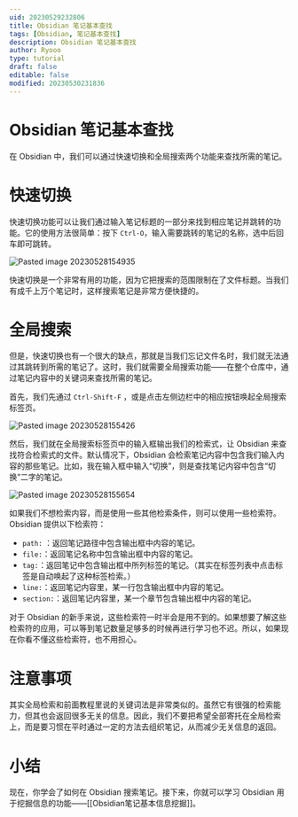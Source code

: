 ```yaml
---
uid: 20230529232806
title: Obsidian 笔记基本查找
tags: [Obsidian, 笔记基本查找]
description: Obsidian 笔记基本查找
author: Ryooo
type: tutorial
draft: false
editable: false
modified: 20230530231836
---
```


# Obsidian 笔记基本查找

在 Obsidian 中，我们可以通过快速切换和全局搜索两个功能来查找所需的笔记。

# 快速切换

快速切换功能可以让我们通过输入笔记标题的一部分来找到相应笔记并跳转的功能。它的使用方法很简单：按下 `Ctrl-O`，输入需要跳转的笔记的名称，选中后回车即可跳转。

![Pasted image 20230528154935](https://cdn.pkmer.cn/images/Pasted%20image%2020230528154935.png!pkmer)

快速切换是一个非常有用的功能，因为它把搜索的范围限制在了文件标题。当我们有成千上万个笔记时，这样搜索笔记是非常方便快捷的。

# 全局搜索

但是，快速切换也有一个很大的缺点，那就是当我们忘记文件名时，我们就无法通过其跳转到所需的笔记了。这时，我们就需要全局搜索功能——在整个仓库中，通过笔记内容中的关键词来查找所需的笔记。

首先，我们先通过 `Ctrl-Shift-F` ，或是点击左侧边栏中的相应按钮唤起全局搜索标签页。

![Pasted image 20230528155426](https://cdn.pkmer.cn/images/Pasted%20image%2020230528155426.png!pkmer)

然后，我们就在全局搜索标签页中的输入框输出我们的检索式，让 Obsidian 来查找符合检索式的文件。默认情况下，Obsidian 会检索笔记内容中包含我们输入内容的那些笔记。比如，我在输入框中输入“切换”，则是查找笔记内容中包含“切换”二字的笔记。

![Pasted image 20230528155654](https://cdn.pkmer.cn/images/Pasted%20image%2020230528155654.png!pkmer)

如果我们不想检索内容，而是使用一些其他检索条件，则可以使用一些检索符。Obsidian 提供以下检索符：

- `path:` ：返回笔记路径中包含输出框中内容的笔记。
- `file:`：返回笔记名称中包含输出框中内容的笔记。
- `tag:`：返回笔记中包含输出框中所列标签的笔记。（其实在标签列表中点击标签是自动唤起了这种标签检索。）
- `line:`：返回笔记内容里，某一行包含输出框中内容的笔记。
- `section:`：返回笔记内容里，某一个章节包含输出框中内容的笔记。

对于 Obsidian 的新手来说，这些检索符一时半会是用不到的。如果想要了解这些检索符的应用，可以等到笔记数量足够多的时候再进行学习也不迟。所以，如果现在你看不懂这些检索符，也不用担心。

# 注意事项

其实全局检索和前面教程里说的关键词法是非常类似的。虽然它有很强的检索能力，但其也会返回很多无关的信息。因此，我们不要把希望全部寄托在全局检索上，而是要习惯在平时通过一定的方法去组织笔记，从而减少无关信息的返回。

# 小结

现在，你学会了如何在 Obsidian 搜索笔记。接下来，你就可以学习 Obsidian 用于挖掘信息的功能——[[Obsidian笔记基本信息挖掘]]。